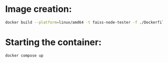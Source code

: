 # Image creation:
```bash
docker build --platform=linux/amd64 -t faiss-node-tester -f ./Dockerfile .
```

# Starting the container:
```bash
docker compose up
```